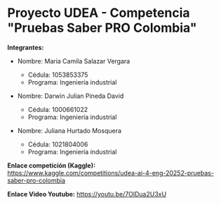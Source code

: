 # Proyecto UDEA - Competencia "Pruebas Saber PRO Colombia"

**Integrantes:**
- Nombre: Maria Camila Salazar Vergara  
  - Cédula: 1053853375  
  - Programa: Ingeniería industrial  

- Nombre: Darwin Julian Pineda David  
  - Cédula: 1000661022  
  - Programa: Ingeniería industrial    

- Nombre: Juliana Hurtado Mosquera  
  - Cédula: 1021804006  
  - Programa: Ingeniería industrial    

**Enlace competición (Kaggle):**  
https://www.kaggle.com/competitions/udea-ai-4-eng-20252-pruebas-saber-pro-colombia

**Enlace Video Youtube:**
https://youtu.be/7OlDua2U3xU
